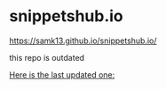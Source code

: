 # snippetshub.io
https://samk13.github.io/snippetshub.io/

this repo is outdated

[Here is the last updated one: ](https://github.com/Samk13/snippetshub) 
